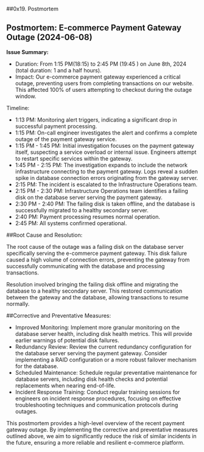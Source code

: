 ##0x19. Postmortem

## Postmortem: E-commerce Payment Gateway Outage (2024-06-08)

**Issue Summary:**

* Duration: From 1:15 PM(18:15) to 2:45 PM (19:45 ) on June 8th, 2024 (total duration: 1 and a half hours).
* Impact: Our e-commerce payment gateway experienced a critical outage, preventing users from completing transactions on our website. This affected 100% of users attempting to checkout during the outage window.

Timeline:

* 1:13 PM: Monitoring alert triggers, indicating a significant drop in successful payment processing.
* 1:15 PM: On-call engineer investigates the alert and confirms a complete outage of the payment gateway service.
* 1:15 PM - 1:45 PM: Initial investigation focuses on the payment gateway itself, suspecting a service overload or internal issue. Engineers attempt to restart specific services within the gateway.
* 1:45 PM  - 2:15 PM: The investigation expands to include the network infrastructure connecting to the payment gateway. Logs reveal a sudden spike in database connection errors originating from the gateway server.
* 2:15 PM: The incident is escalated to the Infrastructure Operations team.
* 2:15 PM - 2:30 PM: Infrastructure Operations team identifies a failing disk on the database server serving the payment gateway.
* 2:30 PM - 2:40 PM: The failing disk is taken offline, and the database is successfully migrated to a healthy secondary server.
* 2:40 PM: Payment processing resumes normal operation.
* 2:45 PM: All systems confirmed operational.

##Root Cause and Resolution:

The root cause of the outage was a failing disk on the database server specifically serving the e-commerce payment gateway. This disk failure caused a high volume of connection errors, preventing the gateway from successfully communicating with the database and processing transactions.

Resolution involved bringing the failing disk offline and migrating the database to a healthy secondary server. This restored communication between the gateway and the database, allowing transactions to resume normally.

##Corrective and Preventative Measures:

* Improved Monitoring: Implement more granular monitoring on the database server health, including disk health metrics. This will provide earlier warnings of potential disk failures.
* Redundancy Review: Review the current redundancy configuration for the database server serving the payment gateway. Consider implementing a RAID configuration or a more robust failover mechanism for the database.
* Scheduled Maintenance:  Schedule regular preventative maintenance for database servers, including disk health checks and potential replacements when nearing end-of-life.
* Incident Response Training: Conduct regular training sessions for engineers on incident response procedures, focusing on effective troubleshooting techniques and communication protocols during outages.


This postmortem provides a high-level overview of the recent payment gateway outage. By implementing the corrective and preventative measures outlined above, we aim to significantly reduce the risk of similar incidents in the future, ensuring a more reliable and resilient e-commerce platform.
